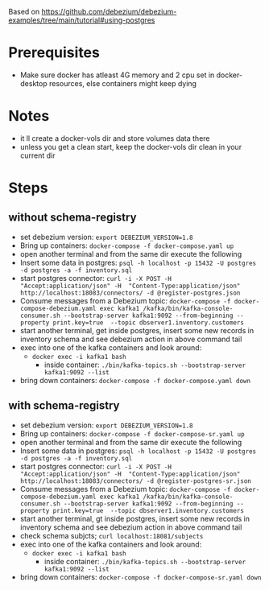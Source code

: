 Based on https://github.com/debezium/debezium-examples/tree/main/tutorial#using-postgres
# Prerequisites
  - Make sure docker has atleast 4G memory and 2 cpu set in docker-desktop resources, else containers might keep dying
# Notes
  - it ll create a docker-vols dir and store volumes data there
  - unless you get a clean start, keep the docker-vols dir clean in your current dir
# Steps
## without schema-registry
  - set debezium version: `export DEBEZIUM_VERSION=1.8`
  - Bring up containers: `docker-compose -f docker-compose.yaml up`
  - open another terminal and from the same dir execute the following
  - Insert some data in postgres: `psql -h localhost -p 15432 -U postgres -d postgres -a -f inventory.sql`
  - start postgres connector: `curl -i -X POST -H "Accept:application/json" -H  "Content-Type:application/json" http://localhost:18083/connectors/ -d @register-postgres.json`
  - Consume messages from a Debezium topic: `docker-compose -f docker-compose-debezium.yaml exec kafka1 /kafka/bin/kafka-console-consumer.sh --bootstrap-server kafka1:9092 --from-beginning --property print.key=true  --topic dbserver1.inventory.customers`
  - start another terminal, get inside postgres, insert some new records in inventory schema and see debezium action in above command tail
  - exec into one of the kafka containers and look around:
    - `docker exec -i kafka1 bash`
      - inside container: `./bin/kafka-topics.sh --bootstrap-server kafka1:9092 --list`
  - bring down containers: `docker-compose -f docker-compose.yaml down`


## with schema-registry
  - set debezium version: `export DEBEZIUM_VERSION=1.8`
  - Bring up containers: `docker-compose -f docker-compose-sr.yaml up`
  - open another terminal and from the same dir execute the following
  - Insert some data in postgres: `psql -h localhost -p 15432 -U postgres -d postgres -a -f inventory.sql`
  - start postgres connector: `curl -i -X POST -H "Accept:application/json" -H  "Content-Type:application/json" http://localhost:18083/connectors/ -d @register-postgres-sr.json`
  - Consume messages from a Debezium topic: `docker-compose -f docker-compose-debezium.yaml exec kafka1 /kafka/bin/kafka-console-consumer.sh --bootstrap-server kafka1:9092 --from-beginning --property print.key=true  --topic dbserver1.inventory.customers`
  - start another terminal, gt inside postgres, insert some new records in inventory schema and see debezium action in above command tail
  - check schema subjcts; `curl localhost:18081/subjects`
  - exec into one of the kafka containers and look around:
    - `docker exec -i kafka1 bash`
      - inside container: `./bin/kafka-topics.sh --bootstrap-server kafka1:9092 --list`
  - bring down containers: `docker-compose -f docker-compose-sr.yaml down`

